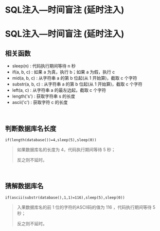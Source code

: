 # SQL注入—时间盲注 (延时注入)

# SQL注入—时间盲注 (延时注入)

## 相关函数

- sleep(n) : 代码执行期间等待 n 秒
- if(a, b, c) : 如果 a 为真，执行 b；如果 a 为假，执行 c
- mid(a, b, c) : 从字符串 a 的第 b 位起(从 1 开始算)，截取 c 个字符
- substr(a, b, c) : 从字符串 a 的第 b 位起(从 1 开始算)，截取 c 个字符
- left(a, c) : 从字符串 a 的最左边起，截取 c 个字符
- length('s') : 获取字符串 s 的长度
- ascii('c') : 获取字符 c 的长度

​	

## 判断数据库名长度

```mysql
if(length(database())=4,sleep(5),sleep(0))
```

> 如果数据库名的长度为 4，代码执行期间等待 5 秒；
>
> 反之则不延时。

​	

## 猜解数据库名

```mysql
if(ascii(substr(database(),1,1)=116),sleep(5),sleep(0))
```

> 入果数据库名的前 1 位的字符的ASCII码的值为 116 ，代码执行期间等待 5 秒；
>
> 反之则不延时。
